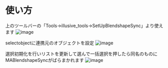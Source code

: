# 使い方
上のツールバーの「Tools→illusive_tools→SetUpBlendshapeSync」より使えます
![image](https://github.com/user-attachments/assets/fe95a667-5c3c-43a5-bacc-db0605f255c1)


selectobjectに連携元のオブジェクトを設定
![image](https://github.com/user-attachments/assets/a4a0d8db-2ef6-48b1-8fbb-304c02313c0b)

選択初期化を行いリストを更新して選んで一括選択を押したら同名のものにMABlendshapeSyncがばらまかれます
![image](https://github.com/user-attachments/assets/f4cf1ec6-0402-4152-97e9-82ec81cd7f1f)
